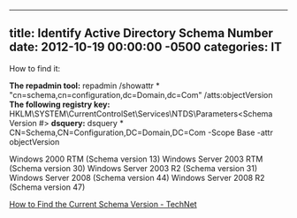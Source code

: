 ﻿---

title:  Identify Active Directory Schema Number
date:   2012-10-19 00:00:00 -0500
categories: IT
---






How to find it:

<b>The repadmin tool:</b>
repadmin /showattr * "cn=schema,cn=configuration,dc=Domain,dc=Com" /atts:objectVersion
<b>The following registry key:</b>
HKLM\SYSTEM\CurrentControlSet\Services\NTDS\Parameters\<Schema Version #>
<b>dsquery:</b>
dsquery * CN=Schema,CN=Configuration,DC=Domain,DC=Com -Scope Base -attr objectVersion



Windows 2000 RTM (Schema version 13)
Windows Server 2003 RTM (Schema version 30)
Windows Server 2003 R2 (Schema version 31)
Windows Server 2008 (Schema version 44)
Windows Server 2008 R2 (Schema version 47)

<a href="http://support.microsoft.com/kb/556086">How to Find the Current Schema Version - TechNet</a>


